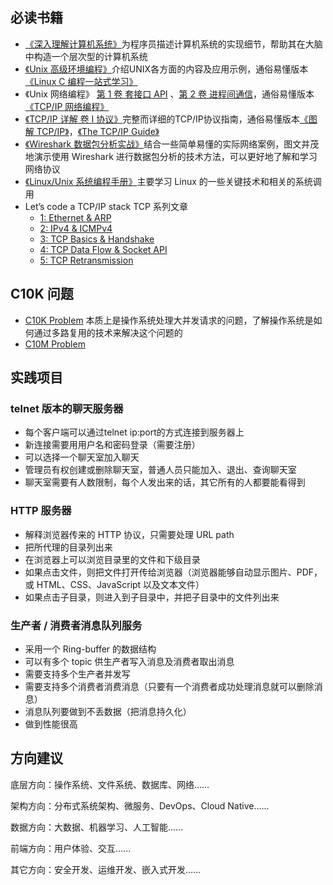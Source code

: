 ## 必读书籍
+ [《深入理解计算机系统》](https://book.douban.com/subject/5333562/)为程序员描述计算机系统的实现细节，帮助其在大脑中构造一个层次型的计算机系统
+ [《Unix 高级环境编程》](https://book.douban.com/subject/1788421/)介绍UNIX各方面的内容及应用示例，通俗易懂版本[《Linux C 编程一站式学习》](https://book.douban.com/subject/4141733/)
+ 《Unix 网络编程》 [第 1 卷 套接口 API](https://book.douban.com/subject/1500149/) 、[第 2 卷 进程间通信](https://book.douban.com/subject/4118577/)，通俗易懂版本[《TCP/IP 网络编程》](https://book.douban.com/subject/25911735/)
+ [《TCP/IP 详解 卷 I 协议》](https://book.douban.com/subject/1088054/)完整而详细的TCP/IP协议指南，通俗易懂版本[《图解 TCP/IP》](https://book.douban.com/subject/24737674/)，[《The TCP/IP Guide》](http://www.tcpipguide.com/free/index.htm)
+ [《Wireshark 数据包分析实战》](https://book.douban.com/subject/21691692/)结合一些简单易懂的实际网络案例，图文并茂地演示使用 Wireshark 进行数据包分析的技术方法，可以更好地了解和学习网络协议
+ [《Linux/Unix 系统编程手册》](https://book.douban.com/subject/25809330/)主要学习 Linux 的一些关键技术和相关的系统调用
+ Let’s code a TCP/IP stack TCP 系列文章
    - [1: Ethernet & ARP](http://www.saminiir.com/lets-code-tcp-ip-stack-1-ethernet-arp/)
    - [2: IPv4 & ICMPv4](http://www.saminiir.com/lets-code-tcp-ip-stack-2-ipv4-icmpv4/)
    - [3: TCP Basics & Handshake](http://www.saminiir.com/lets-code-tcp-ip-stack-3-tcp-handshake/)
    - [4: TCP Data Flow & Socket API](http://www.saminiir.com/lets-code-tcp-ip-stack-4-tcp-data-flow-socket-api/)
    - [5: TCP Retransmission](http://www.saminiir.com/lets-code-tcp-ip-stack-5-tcp-retransmission/)

## C10K 问题
+ [C10K Problem](http://www.kegel.com/c10k.html) 本质上是操作系统处理大并发请求的问题，了解操作系统是如何通过多路复用的技术来解决这个问题的
+ [C10M Problem](http://highscalability.com/blog/2013/5/13/the-secret-to-10-million-concurrent-connections-the-kernel-i.html)

## 实践项目
### telnet 版本的**聊天服务器**
+ 每个客户端可以通过telnet ip:port的方式连接到服务器上
+ 新连接需要用用户名和密码登录（需要注册）
+ 可以选择一个聊天室加入聊天
+ 管理员有权创建或删除聊天室，普通人员只能加入、退出、查询聊天室
+ 聊天室需要有人数限制，每个人发出来的话，其它所有的人都要能看得到

### HTTP 服务器
+ 解释浏览器传来的 HTTP 协议，只需要处理 URL path
+ 把所代理的目录列出来
+ 在浏览器上可以浏览目录里的文件和下级目录
+ 如果点击文件，则把文件打开传给浏览器（浏览器能够自动显示图片、PDF，或 HTML、CSS、JavaScript 以及文本文件）
+ 如果点击子目录，则进入到子目录中，并把子目录中的文件列出来

### 生产者 / 消费者消息队列服务
+ 采用一个 Ring-buffer 的数据结构
+ 可以有多个 topic 供生产者写入消息及消费者取出消息
+ 需要支持多个生产者并发写
+ 需要支持多个消费者消费消息（只要有一个消费者成功处理消息就可以删除消息）
+ 消息队列要做到不丢数据（把消息持久化）
+ 做到性能很高

## 方向建议
底层方向：操作系统、文件系统、数据库、网络……

架构方向：分布式系统架构、微服务、DevOps、Cloud Native……

数据方向：大数据、机器学习、人工智能……

前端方向：用户体验、交互......

其它方向：安全开发、运维开发、嵌入式开发……

